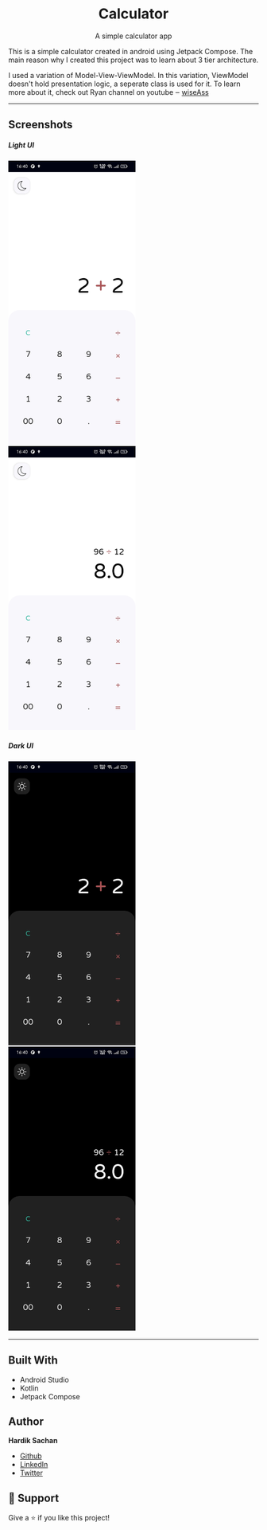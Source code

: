 <h1 align="center">Calculator</h1>

<p align="center">A simple calculator app</p>

This is a simple calculator created in android using Jetpack Compose. The main reason 
why I created this project was to learn about 3 tier architecture.

I used a variation of Model-View-ViewModel. In this variation, ViewModel doesn't hold presentation
logic, a seperate class is used for it. To learn more about it, check out Ryan channel on youtube ‒ [wiseAss](https://www.youtube.com/c/wiseAss)

---

## Screenshots

##### Light UI

<img src="/screenshots/light_1.jpg" width="256"/>
&nbsp;&nbsp;
<img src="/screenshots/light_2.jpg" width="256"/>

##### Dark UI

<img src="/screenshots/dark_1.jpg" width="256"/>
&nbsp;&nbsp;
<img src="/screenshots/dark_2.jpg" width="256"/>

---

## Built With

- Android Studio
- Kotlin
- Jetpack Compose

## Author

**Hardik Sachan**

- [Github](https://github.com/hardiksachan)
- [LinkedIn](https://www.linkedin.com/in/hardik-sachan/)
- [Twitter](https://twitter.com/simplyHardikk)

## 🤝 Support

Give a ⭐️ if you like this project!